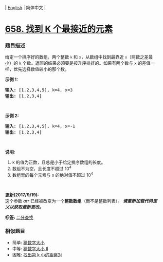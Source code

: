 | [English](README_EN.md) | 简体中文 |

# [658. 找到 K 个最接近的元素](https://leetcode-cn.com/problems/find-k-closest-elements)
 ### 题目描述
<p>给定一个排序好的数组，两个整数 <code>k</code> 和 <code>x</code>，从数组中找到最靠近 <code>x</code>（两数之差最小）的 <code>k</code> 个数。返回的结果必须要是按升序排好的。如果有两个数与 <code>x</code> 的差值一样，优先选择数值较小的那个数。</p>

<p><strong>示例&nbsp;1:</strong></p>

<pre>
<strong>输入:</strong> [1,2,3,4,5], k=4, x=3
<strong>输出:</strong> [1,2,3,4]
</pre>

<p>&nbsp;</p>

<p><strong>示例 2:</strong></p>

<pre>
<strong>输入:</strong> [1,2,3,4,5], k=4, x=-1
<strong>输出:</strong> [1,2,3,4]
</pre>

<p>&nbsp;</p>

<p><strong>说明:</strong></p>

<ol>
	<li>k 的值为正数，且总是小于给定排序数组的长度。</li>
	<li>数组不为空，且长度不超过 10<sup>4</sup></li>
	<li>数组里的每个元素与&nbsp;x 的绝对值不超过 10<sup>4</sup></li>
</ol>

<p>&nbsp;</p>

<p><strong>更新(2017/9/19):</strong><br />
这个参数 <em>arr</em> 已经被改变为一个<strong>整数数组</strong>（而不是整数列表）。<strong><em>&nbsp;请重新加载代码定义以获取最新更改。</em></strong></p>

**标签:**  [二分查找](https://leetcode-cn.com/tag/binary-search) 
 ### 相似题目
- 简单:	[猜数字大小](https://leetcode-cn.com/problems/guess-number-higher-or-lower) 
- 中等:	[猜数字大小 II](https://leetcode-cn.com/problems/guess-number-higher-or-lower-ii) 
- 困难:	[找出第 k 小的距离对](https://leetcode-cn.com/problems/find-k-th-smallest-pair-distance) 
